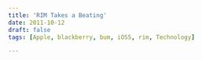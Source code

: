 ```yaml
---
title: 'RIM Takes a Beating'
date: 2011-10-12
draft: false
tags: [Apple, blackberry, bum, iOS5, rim, Technology]

---
```


